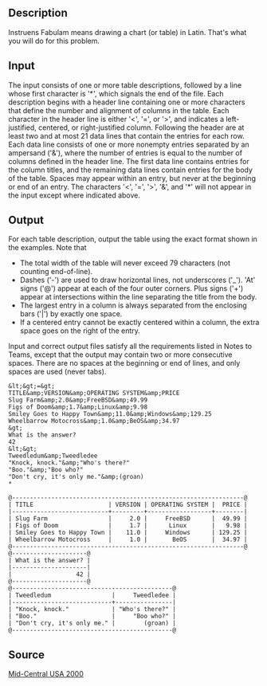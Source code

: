<h2>Description</h2><p>Instruens Fabulam means drawing a chart (or table) in Latin. That's what you will do for this problem.</p><h2>Input</h2><p>The input consists of one or more table descriptions, followed by a line whose first character is '*', which signals the end of the file. Each description begins with a header line containing one or more characters that define the number and alignment of columns in the table. Each character in the header line is either '&lt;', '=', or '&gt;', and indicates a left-justified, centered, or right-justified column. Following the header are at least two and at most 21 data lines that contain the entries for each row. Each data line consists of one or more nonempty entries separated by an ampersand ('&amp;'), where the number of entries is equal to the number of columns defined in the header line. The first data line contains entries for the column titles, and the remaining data lines contain entries for the body of the table. Spaces may appear within an entry, but never at the beginning or end of an entry. The characters '&lt;', '=', '&gt;', '&amp;', and '*' will not appear in the input except where indicated above.</p><h2>Output</h2><p>For each table description, output the table using the exact format shown in the examples. Note that
</p><ul><li> The total width of the table will never exceed 79 characters (not counting end-of-line).
<br></li><li> Dashes ('-') are used to draw horizontal lines, not underscores ('_'). 'At' signs ('@') appear at each of the four outer corners. Plus signs ('+') appear at intersections within the line separating the title from the body.
<br></li><li> The largest entry in a column is always separated from the enclosing bars ('|') by exactly one space.
<br></li><li> If a centered entry cannot be exactly centered within a column, the extra space goes on the right of the entry.
<br></li></ul><p>
</p>Input and correct output files satisfy all the requirements listed in Notes to Teams, except that the output may contain two or more consecutive spaces. There are no spaces at the beginning or end of lines, and only spaces are used (never tabs). 
<pre><code class="language-input1">&amp;lt;&amp;gt;=&amp;gt;
TITLE&amp;amp;VERSION&amp;amp;OPERATING SYSTEM&amp;amp;PRICE
Slug Farm&amp;amp;2.0&amp;amp;FreeBSD&amp;amp;49.99
Figs of Doom&amp;amp;1.7&amp;amp;Linux&amp;amp;9.98
Smiley Goes to Happy Town&amp;amp;11.0&amp;amp;Windows&amp;amp;129.25
Wheelbarrow Motocross&amp;amp;1.0&amp;amp;BeOS&amp;amp;34.97
&amp;gt;
What is the answer?
42
&amp;lt;&amp;gt;
Tweedledum&amp;amp;Tweedledee
&quot;Knock, knock.&quot;&amp;amp;&quot;Who&#39;s there?&quot;
&quot;Boo.&quot;&amp;amp;&quot;Boo who?&quot;
&quot;Don&#39;t cry, it&#39;s only me.&quot;&amp;amp;(groan)
*</code></pre><pre><code class="language-output1">@-----------------------------------------------------------------@
| TITLE                     | VERSION | OPERATING SYSTEM |  PRICE |
|---------------------------+---------+------------------+--------|
| Slug Farm                 |     2.0 |     FreeBSD      |  49.99 |
| Figs of Doom              |     1.7 |      Linux       |   9.98 |
| Smiley Goes to Happy Town |    11.0 |     Windows      | 129.25 |
| Wheelbarrow Motocross     |     1.0 |       BeOS       |  34.97 |
@-----------------------------------------------------------------@
@---------------------@
| What is the answer? |
|---------------------|
|                  42 |
@---------------------@
@---------------------------------------------@
| Tweedledum                 |     Tweedledee |
|----------------------------+----------------|
| &quot;Knock, knock.&quot;            | &quot;Who&#39;s there?&quot; |
| &quot;Boo.&quot;                     |     &quot;Boo who?&quot; |
| &quot;Don&#39;t cry, it&#39;s only me.&quot; |        (groan) |
@---------------------------------------------@
</code></pre><h2>Source</h2><a href="searchproblem?field=source&amp;key=Mid-Central+USA+2000">Mid-Central USA 2000</a>